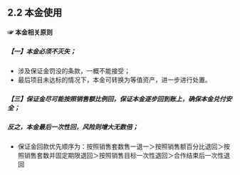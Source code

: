 ## 2.2 本金使用

#### ☞ 本金相关原则

##### 

##### 【一】本金必须不灭失；

* 涉及保证金罚没的条款，一概不能接受；
* 最后项目未达标的情况下，本金可转换为等值资产，进一步进行处置。

##### 

##### 【三】保证金尽可能按照销售额比例回，保证本金逐步回到账上，确保本金兑付安全；

##### 反之，本金最后一次性回，风险则增大无数倍；

* 保证金回款优先顺序为：按照销售套数售一退一＞按照销售额百分比退回＞按照销售套数并固定期限退回＞按照销售目标一次性退回＞合作结束后一次性退回




